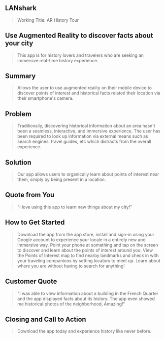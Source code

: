  
## LANshark ##
 > Working Title: AR History Tour

## Use Augmented Reality to discover facts about your city ##
  > This app is for history lovers and travelers who are seeking an immersive real-time history experience.

## Summary ##
  > Allows the user to use augmented reality on their mobile device to discover points of interest and historical facts related their location via their smartphone's camera.

## Problem ##

  > Traditionally, discovering historical information about an area hasn't been a seamless, interactive, and immersive experience. The user has been required to look up information via external means such as search engines, travel guides, etc which distracts from the overall experience.
  
## Solution ##
  > Our app allows users to organically learn about points of interest near them, simply by being present in a location.

## Quote from You ##
  > "I love using this app to learn new things about my city!"

## How to Get Started ##
  > Download the app from the app store, install and sign-in using your Google account to experience your locale in a entirely new and immersive way. Point your phone at something and tap on the screen to discover and learn about the points of interest around you. View the Points of Interest map to find nearby landmarks and check in with your traveling companions by setting locators to meet up. Learn about where you are without having to search for anything!

## Customer Quote ##
  > "I was able to view information about a building in the French Quarter and the app displayed facts about its history. The app even showed me historical photos of the neighborhood, Amazing!"

## Closing and Call to Action ##
  > Download the app today and experience history like never before.
